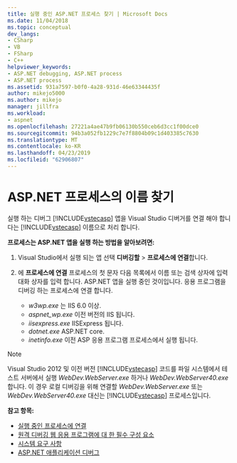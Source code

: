 ```yaml
---
title: 실행 중인 ASP.NET 프로세스 찾기 | Microsoft Docs
ms.date: 11/04/2018
ms.topic: conceptual
dev_langs:
- CSharp
- VB
- FSharp
- C++
helpviewer_keywords:
- ASP.NET debugging, ASP.NET process
- ASP.NET process
ms.assetid: 931a7597-b0f0-4a28-931d-46e63344435f
author: mikejo5000
ms.author: mikejo
manager: jillfra
ms.workload:
- aspnet
ms.openlocfilehash: 27221a4ae47b9fb06130b550ceb6d3cc1f00dce0
ms.sourcegitcommit: 94b3a052fb1229c7e7f8804b09c1d403385c7630
ms.translationtype: MT
ms.contentlocale: ko-KR
ms.lasthandoff: 04/23/2019
ms.locfileid: "62906807"
---
```

# <a name="find-the-name-of-the-aspnet-process"></a>ASP.NET 프로세스의 이름 찾기

실행 하는 디버그 [!INCLUDE[vstecasp](../code-quality/includes/vstecasp_md.md)] 앱을 Visual Studio 디버거를 연결 해야 합니다는 [!INCLUDE[vstecasp](../code-quality/includes/vstecasp_md.md)] 이름으로 처리 합니다.

**프로세스는 ASP.NET 앱을 실행 하는 방법을 알아보려면:**

1. Visual Studio에서 실행 되는 앱 선택 **디버깅할** > **프로세스에 연결**합니다.

1. 에 **프로세스에 연결** 프로세스의 첫 문자 다음 목록에서 이름 또는 검색 상자에 입력 대화 상자를 입력 합니다. ASP.NET 앱을 실행 중인 것이입니다. 응용 프로그램을 디버깅 하는 프로세스에 연결 합니다.

    - *w3wp.exe* 는 IIS 6.0 이상.
    - *aspnet_wp.exe* 이전 버전의 IIS 됩니다.
    - *iisexpress.exe* IISExpress 됩니다.
    - *dotnet.exe* ASP.NET core.
    - *inetinfo.exe* 이전 ASP 응용 프로그램 프로세스에서 실행 됩니다.

>[!NOTE]
>Visual Studio 2012 및 이전 버전 [!INCLUDE[vstecasp](../code-quality/includes/vstecasp_md.md)] 코드를 파일 시스템에서 테스트 서버에서 실행 *WebDev.WebServer.exe* 하거나 *WebDev.WebServer40.exe*합니다. 이 경우 로컬 디버깅을 위해 연결할 *WebDev.WebServer.exe* 또는 *WebDev.WebServer40.exe* 대신는 [!INCLUDE[vstecasp](../code-quality/includes/vstecasp_md.md)] 프로세스입니다.

**참고 항목:**

- [실행 중인 프로세스에 연결](../debugger/attach-to-running-processes-with-the-visual-studio-debugger.md)
- [원격 디버깅 웹 응용 프로그램에 대 한 필수 구성 요소](/visualstudio/debugger/remote-debugging-aspnet-on-a-remote-iis-7-5-computer)
- [시스템 요구 사항](../debugger/aspnet-debugging-system-requirements.md)
- [ASP.NET 애플리케이션 디버그](../debugger/how-to-enable-debugging-for-aspnet-applications.md)